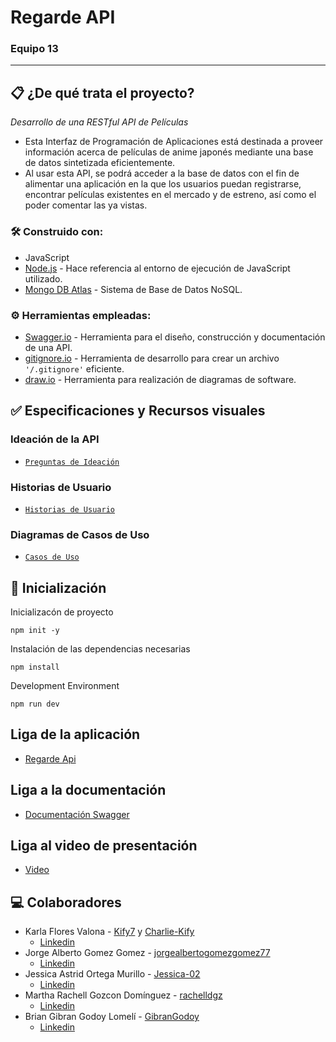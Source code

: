 # Regarde API
### Equipo 13

***

## 📋 ¿De qué trata el proyecto?

_Desarrollo de una RESTful API de Películas_

* Esta Interfaz de Programación de Aplicaciones está  destinada a proveer información acerca de películas de anime japonés mediante una base de datos sintetizada eficientemente.
* Al usar esta API, se podrá acceder a la base de datos con el fin de alimentar una aplicación en la que los usuarios puedan registrarse, encontrar películas existentes en el mercado y de estreno, así como el poder comentar las ya vistas.

### 🛠️ Construido con:

* JavaScript
* [Node.js](https://nodejs.dev/) - Hace referencia al entorno de ejecución de JavaScript utilizado.
* [Mongo DB Atlas](https://www.mongodb.com/) - Sistema de Base de Datos NoSQL.

### ⚙️ Herramientas empleadas:

* [Swagger.io](https://swagger.io/) - Herramienta para el diseño, construcción y documentación de una API.
* [gitignore.io](https://www.toptal.com/developers/gitignore) - Herramienta de desarrollo para crear un archivo `'/.gitignore'` eficiente.
* [draw.io](https://app.diagrams.net/) - Herramienta para realización de diagramas de software.

## ✅ Especificaciones y Recursos visuales

### Ideación de la API
- [`Preguntas de Ideación`](postwork/Ideacion/)

### Historias de Usuario
- [`Historias de Usuario`](postwork/Historias/)

### Diagramas de Casos de Uso
- [`Casos de Uso`](postwork/Casos/)


## 🚀 Inicialización

Inicializacón de proyecto

```
npm init -y
```

Instalación de las dependencias necesarias

```
npm install
```

Development Environment

```
npm run dev
```

## Liga de la aplicación
* [Regarde Api](https://regardapi.herokuapp.com/v1/) 

## Liga a la documentación
* [Documentación Swagger](https://regardapi.herokuapp.com/docs)

## Liga al video de presentación
* [Video](https://youtu.be/dfr8J2g8Z8o)

## 💻 Colaboradores

* Karla Flores Valona - [Kify7](https://github.com/Kify7) y [Charlie-Kify](https://github.com/Charlie-Kify)
    * [Linkedin](https://www.linkedin.com/in/karla-valona)
* Jorge Alberto Gomez Gomez - [jorgealbertogomezgomez77](https://github.com/jorgealbertogomezgomez77)
    * [Linkedin](https://www.linkedin.com/in/jorgealbertogomez/)
* Jessica Astrid Ortega Murillo - [Jessica-02](https://github.com/Jessica-02)
    * [Linkedin](https://www.linkedin.com/in/jessica-ortega02)
* Martha Rachell Gozcon Domínguez - [rachelldgz](https://github.com/rachelldgz)
    * [Linkedin](https://www.linkedin.com/)
* Brian Gibran Godoy Lomelí - [GibranGodoy](https://github.com/GibranGodoy)
    * [Linkedin](https://www.linkedin.com/in/gibran-godoy/)
